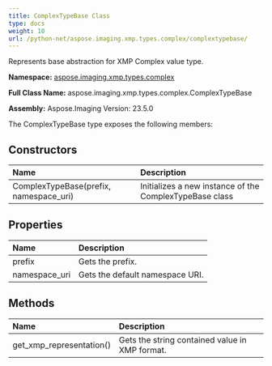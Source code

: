 ```yaml
---
title: ComplexTypeBase Class
type: docs
weight: 10
url: /python-net/aspose.imaging.xmp.types.complex/complextypebase/
---
```


Represents base abstraction for XMP Complex value type.

**Namespace:** [aspose.imaging.xmp.types.complex](/imaging/python-net/aspose.imaging.xmp.types.complex/)

**Full Class Name:** aspose.imaging.xmp.types.complex.ComplexTypeBase

**Assembly:**  Aspose.Imaging Version: 23.5.0

The ComplexTypeBase type exposes the following members:
## **Constructors**
|**Name**|**Description**|
| :- | :- |
|ComplexTypeBase(prefix, namespace_uri)|Initializes a new instance of the ComplexTypeBase class|
## **Properties**
|**Name**|**Description**|
| :- | :- |
|prefix|Gets the prefix.|
|namespace_uri|Gets the default namespace URI.|
## **Methods**
|**Name**|**Description**|
| :- | :- |
|get_xmp_representation()|Gets the string contained value in XMP format.|
